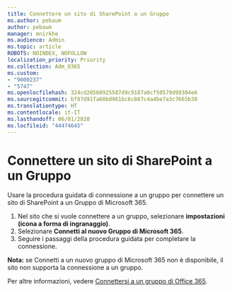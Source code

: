 ```yaml
---
title: Connettere un sito di SharePoint a un Gruppo
ms.author: pebaum
author: pebaum
manager: mnirkhe
ms.audience: Admin
ms.topic: article
ROBOTS: NOINDEX, NOFOLLOW
localization_priority: Priority
ms.collection: Adm_O365
ms.custom:
- "9000237"
- "5747"
ms.openlocfilehash: 324cd20560925587d9c9187a0cf50579d99304e6
ms.sourcegitcommit: bf87d91fa60bd961bc6c887c4a4be7a3c7665b38
ms.translationtype: HT
ms.contentlocale: it-IT
ms.lasthandoff: 06/01/2020
ms.locfileid: "44474645"
---
```

# <a name="connect-a-sharepoint-site-to-a-group"></a>Connettere un sito di SharePoint a un Gruppo

Usare la procedura guidata di connessione a un gruppo per connettere un sito di SharePoint a un Gruppo di Microsoft 365.

1. Nel sito che si vuole connettere a un gruppo, selezionare **impostazioni (icona a forma di ingranaggio)**.
2. Selezionare **Connetti al nuovo Gruppo di Microsoft 365**.
3. Seguire i passaggi della procedura guidata per completare la connessione.

**Nota:** se Connetti a un nuovo gruppo di Microsoft 365 non è disponibile, il sito non supporta la connessione a un gruppo.

Per altre informazioni, vedere [Connettersi a un gruppo di Office 365](https://docs.microsoft.com/sharepoint/dev/transform/modernize-connect-to-office365-group).